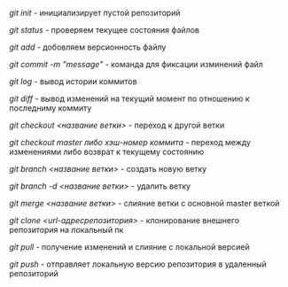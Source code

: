 *git init* - инициализирует пустой репозиторий

*git status* - проверяем текущее состояния файлов

*git add* - добовляем версионность файлу

*git commit -m "message"* - команда для фиксации изминений файл

*git log* - вывод истории коммитов

*git diff* - вывод изменений на текущий момент по отношению к последниму коммиту

*git checkout <название ветки>* - переход к другой ветки

*git checkout master либо хэш-номер коммита* - переход между изменениями либо возврат к текущему состоянию

*git branch <название ветки>* - создать новую ветку

*git branch -d <название ветки>* - удалить ветку

*git merge <название ветки>* - слияние ветки с основной master веткой

*git clone <url-адресрепозитория>* - клонирование внешнего репозитория на локальный пк

*git pull* - получение изменений и слияние с локальной версией

*git push* - отправляет локальную версию репозитория в удаленный репозиторий

